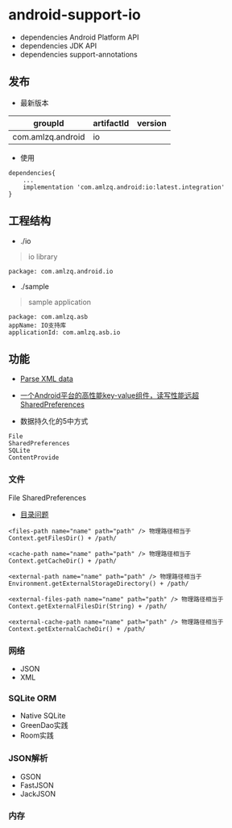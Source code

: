 # android-support-io
* dependencies Android Platform API
* dependencies JDK API
* dependencies support-annotations

## 发布
* 最新版本

| groupId | artifactId | version |
| -------- | -------- | -------- |
| com.amlzq.android | io |  |

* 使用
```
dependencies{
    ...
    implementation 'com.amlzq.android:io:latest.integration'
}
```

## 工程结构
* ./io
> io library
```
package: com.amlzq.android.io
```
* ./sample
> sample application
```
package: com.amlzq.asb
appName: IO支持库
applicationId: com.amlzq.asb.io
```

## 功能
* [Parse XML data](https://developer.android.com/training/basics/network-ops/xml)

- [一个Android平台的高性能key-value组件，读写性能远超SharedPreferences](https://github.com/JeremyLiao/FastSharedPreferences)

- 数据持久化的5中方式
```
File
SharedPreferences
SQLite
ContentProvide
```

### 文件
File
SharedPreferences
- [目录问题](https://blog.csdn.net/chxc_yy/article/details/81536875)
```
<files-path name="name" path="path" /> 物理路径相当于Context.getFilesDir() + /path/
 
<cache-path name="name" path="path" /> 物理路径相当于Context.getCacheDir() + /path/
 
<external-path name="name" path="path" /> 物理路径相当于Environment.getExternalStorageDirectory() + /path/
 
<external-files-path name="name" path="path" /> 物理路径相当于Context.getExternalFilesDir(String) + /path/
 
<external-cache-path name="name" path="path" /> 物理路径相当于Context.getExternalCacheDir() + /path/
```

### 网络
- JSON
- XML

### SQLite ORM
- Native SQLite
- GreenDao实践
- Room实践

### JSON解析
- GSON
- FastJSON
- JackJSON

### 内存
